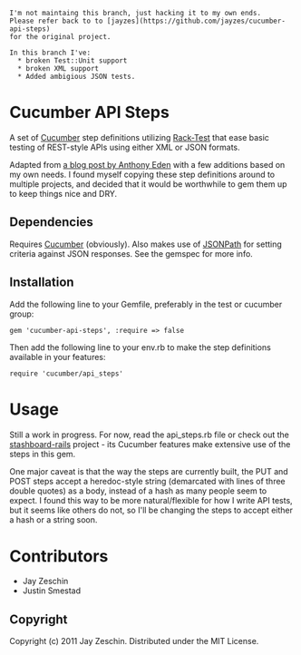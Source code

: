 	I'm not maintaing this branch, just hacking it to my own ends.
	Please refer back to to [jayzes](https://github.com/jayzes/cucumber-api-steps)
	for the original project.

	In this branch I've: 
	  * broken Test::Unit support
	  * broken XML support
	  * Added ambigious JSON tests.

# Cucumber API Steps

A set of [Cucumber](https://github.com/aslakhellesoy/cucumber) step definitions utilizing
[Rack-Test](https://github.com/brynary/rack-test) that ease basic
testing of REST-style APIs using either XML or JSON formats.

Adapted from [a blog post by Anthony Eden](http://www.anthonyeden.com/2010/11/testing-rest-apis-with-cucumber-and-rack-test/) with a few additions based on my own needs.  I found myself copying these step definitions around to multiple projects, and decided that it would be worthwhile to gem them up to keep things nice and DRY.

## Dependencies

Requires [Cucumber](https://github.com/aslakhellesoy/cucumber) (obviously).  Also makes use of [JSONPath](https://github.com/joshbuddy/jsonpath) for setting criteria against JSON responses.  See the gemspec for more info.

## Installation

Add the following line to your Gemfile, preferably in the test or cucumber group:

    gem 'cucumber-api-steps', :require => false

Then add the following line to your env.rb to make the step definitions available in your features:

    require 'cucumber/api_steps'

# Usage

Still a work in progress.  For now, read the api_steps.rb file or check out the [stashboard-rails](https://github.com/jayzes/stashboard-rails) project - its Cucumber features make extensive use of the steps in this gem.

One major caveat is that the way the steps are currently built, the PUT and POST steps accept a heredoc-style string (demarcated with lines of three double quotes) as a body, instead of a hash as many people seem to expect.  I found this way to be more natural/flexible for how I write API tests, but it seems like others do not, so I'll be changing the steps to accept either a hash or a string soon.

# Contributors
* Jay Zeschin
* Justin Smestad

## Copyright

Copyright (c) 2011 Jay Zeschin. Distributed under the MIT License.
